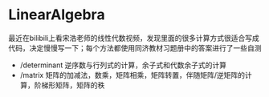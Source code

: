 # LinearAlgebra
最近在bilibili上看宋浩老师的线性代数视频，发现里面的很多计算方式很适合写成代码，决定慢慢写一下；每个方法都使用同济教材习题册中的答案进行了一些自测
- /determinant 逆序数与行列式的计算，余子式和代数余子式的计算
- /matrix 矩阵的加减法，数乘，矩阵相乘，矩阵转置，伴随矩阵/逆矩阵的计算，阶梯形矩阵，矩阵的秩

